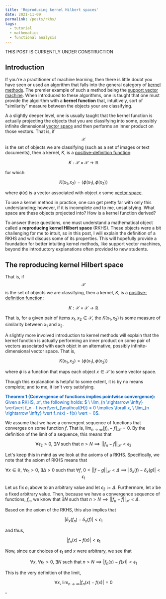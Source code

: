 ```yaml
---
title: 'Reproducing kernel Hilbert spaces'
date: 2021-11-09
permalink: /posts/rkhs/
tags:
  - tutorial
  - mathematics
  - functional analysis
---
```


THIS POST IS CURRENTLY UNDER CONSTRUCTION

Introduction
------------

If you're a practitioner of machine learning, then there is little doubt you have seen or used an algorithm that falls into the general category of [kernel methods](https://en.wikipedia.org/wiki/Kernel_method). The premier example of such a method being the [support vector machine](https://en.wikipedia.org/wiki/Support-vector_machine). When introduced to these algorithms, one is taught that one must provide the algoirthm with a **kernel function** that, intuitively, sort of "similarity" measure between the objects your are classifying.  

A a slightly deeper level, one is usually taught that the kernel function is actually projecting the objects that you are classifying into some, possibly infinite dimensional [vector space](https://mbernste.github.io/posts/vector_spaces/) and then performs an inner product on those vectors. That is, if $$\mathcal{X}$$ is the set of objects we are classifying (such as a set of images or text documents), then a kernel, $K$, is a [positive-definition function](https://en.wikipedia.org/wiki/Positive-definite_function):

$$K: \mathcal{X} \times \mathcal{X} \rightarrow \mathbb{R}$$

for which 

$$K(x_1, x_2) = \langle \phi(x_1), \phi(x_2)\rangle$$

where $\phi(x)$ is a vector associated with object $x$ some [vector space](https://mbernste.github.io/posts/vector_spaces/). 

To use a kernel method in practice, one can get pretty far with only this understanding; however, if it is incomplete and to me, unsatisfying. What space are these objects projected into? How is a kernel function derived? 

To answer these questions, one must understand a mathematical object called a **reproducing kernel Hilbert space** (RKHS). These objects were a bit challenging for me to intuit, so in this post, I will explain the definition of a RKHS and will discuss some of its properties. This will hopefully provide a foundation for better intuiting kernel methods, like support vector machines, beyond the introductory explanations often provided to new students.  

The reproducing kernel Hilbert space
------------------------------------


That is, if $$\mathcal{X}$$ is the set of objects we are classifying, then a kernel, $K$, is a [positive-definition function](https://en.wikipedia.org/wiki/Positive-definite_function):

$$K: \mathcal{X} \times \mathcal{X} \rightarrow \mathbb{R}$$

That is, for a given pair of items $x_1, x_2 \in \mathcal{X}$, the $K(x_1, x_2)$ is some measure of similarity between $x_1$ and $x_2$. 

A slightly more involved introduction to kernel methods will explain that the kernel function is actually performing an inner product on some pair of vectors associated with each objct in an alternative, possibly infinite-dimensional vector space. That is,

$$K(x_1, x_2) = \langle \phi(x_1), \phi(x_2)\rangle$$

where $\phi$ is a function that maps each object $x \in \mathcal{X}$ to some vector space.

Though this explanation is helpful to some extent, it is by no means complete; and to me, it isn't very satisfying. 




<span style="color:#0060C6">**Theorem 1 (Convergence of functions implies pointwise convergence):** Given a RKHS, $\mathcal{H}$, the following holds: $ \ \lim_{n \rightarrow \infty} \vert\vert f_n - f \vert\vert_{\mathcal{H}} = 0 \implies \forall x, \ \lim_{n \rightarrow \infty} \vert f_n(x) - f(x) \vert = 0$.</span>

We assume that we have a convergent sequence of functions that converges on some function $f$. That is, $\lim_{n \rightarrow \infty} \|f_n - f\|_{\mathcal{H}} = 0$. By the definition of the limit of a sequence, this means that

$$\forall \epsilon_2 > 0, \ \exists N \ \text{such that} \ n > N \implies  \vert\vert f_n - f  \vert\vert_{\mathcal{H}} < \epsilon_2$$

Let's keep this in mind as we look at the axioms of a RKHS. Specifically, we note that the axiom of RKHS means that 

$$\forall x \in \mathbb{R}, \ \forall \epsilon_1 > 0, \ \exists \Delta > 0 \ \text{such that} \ \forall f, \ 0 \lt \vert\vert f-g \vert\vert_{\mathcal{H}} \lt \Delta \implies \vert\delta_x(f) - \delta_x(g)\vert < \epsilon_1$$

Let us fix $\epsilon_1$ above to an arbitrary value and let $\epsilon_2 := \Delta$. Furthermore, let $x$ be a fixed arbitrary value. Then, because we have a convergence sequence of functions, $f_n$, we know that $\exists N \ \text{such that} \ n > N \implies \vert\vert f_n - f \vert\vert_{\mathcal{H}} < \Delta$. 

Based on the axiom of the RKHS, this also implies that 

$$\vert \delta_x(f_n) - \delta_x(f)\vert < \epsilon_1$$

and thus,

$$\vert f_n(x) - f(x)\vert < \epsilon_1$$

Now, since our choices of $\epsilon_1$ and $x$ were arbitrary, we see that 

$$\forall x, \ \forall \epsilon_1 > 0, \ \exists N \ \text{such that} \ n > N \implies \vert f_n(x) - f(x) \vert < \epsilon_1$$

This is the very definition of the limit, 

$$\forall x, \ \lim_{n \rightarrow \infty} \vert f_n(x) - f(x) \vert = 0$$

$\square$
